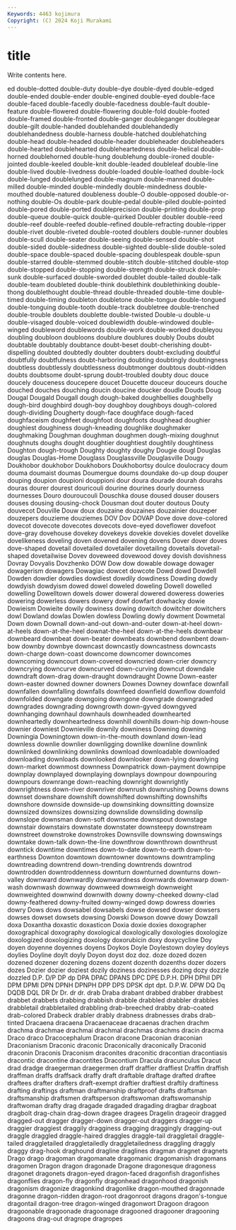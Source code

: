 ```yaml
---
Keywords: 4463 kojimura
Copyright: (C) 2024 Koji Murakami
---
```


# title

Write contents here.



ed double-dotted double-duty double-dye double-dyed double-edged double-ended
double-ender double-engined double-eyed double-face double-faced double-facedly double-facedness double-fault double-feature double-flowered
double-flowering double-fold double-footed double-framed double-fronted double-ganger doubleganger doublegear double-gilt double-handed
doublehanded doublehandedly doublehandedness double-harness double-hatched doublehatching double-head double-headed double-header doubleheader
doubleheaders double-hearted doublehearted doubleheartedness double-helical double-horned doublehorned double-hung doublehung double-ironed
double-jointed double-keeled double-knit double-leaded doubleleaf double-line double-lived double-livedness double-loaded double-loathed
double-lock double-lunged doublelunged double-magnum double-manned double-milled double-minded double-mindedly double-mindedness double-mouthed
double-natured doubleness double-O double-opposed double-or-nothing double-Os double-park double-pedal double-piled double-pointed
double-pored double-ported doubleprecision double-printing double-prop double-queue double-quick double-quirked Doubler doubler
double-reed double-reef double-reefed double-refined double-refracting double-ripper double-rivet double-riveted double-rooted doublers
double-runner doubles double-scull double-seater double-seeing double-sensed double-shot double-sided double-sidedness double-sighted
double-slide double-soled double-space double-spaced double-spacing doublespeak double-spun double-starred double-stemmed double-stitch
double-stitched double-stop double-stopped double-stopping double-strength double-struck double-sunk double-surfaced double-sworded doublet
double-tailed double-talk double-team doubleted double-think doublethink doublethinking double-thong doublethought double-thread
double-threaded double-time double-timed double-timing doubleton doubletone double-tongue double-tongued double-tonguing double-tooth
double-track doubletree double-trenched double-trouble doublets doublette double-twisted Double-u double-u double-visaged
double-voiced doublewidth double-windowed double-winged doubleword doublewords double-work double-worked doubleyou doubling
doubloon doubloons doublure doublures doubly Doubs doubt doubtable doubtably doubtance
doubt-beset doubt-cherishing doubt-dispelling doubted doubtedly doubter doubters doubt-excluding doubtful doubtfully
doubtfulness doubt-harboring doubting doubtingly doubtingness doubtless doubtlessly doubtlessness doubtmonger doubtous
doubt-ridden doubts doubtsome doubt-sprung doubt-troubled doubty douc douce doucely douceness
doucepere doucet Doucette douceur douceurs douche douched douches douching doucin
doucine doucker doudle Douds Doug Dougal Dougald Dougall dough dough-baked
doughbellies doughbelly dough-bird doughbird dough-boy doughboy doughboys dough-colored dough-dividing Dougherty
dough-face doughface dough-faced doughfaceism doughfeet doughfoot doughfoots doughhead doughier doughiest
doughiness dough-kneading doughlike doughmaker doughmaking Doughman doughman doughmen dough-mixing doughnut
doughnuts doughs dought doughtier doughtiest doughtily doughtiness Doughton dough-trough Doughty
doughty doughy Dougie dougl Douglas douglas Douglas-Home Douglass Douglassville Douglasville
Dougy Doukhobor doukhobor Doukhobors Doukhobortsy doulce doulocracy doum douma doumaist
doumas Doumergue doums doundake do-up doup douper douping doupion doupioni
douppioni dour doura dourade dourah dourahs douras dourer dourest douricouli
dourine dourines dourly dourness dournesses Douro douroucouli Douschka douse doused
douser dousers douses dousing dousing-chock Dousman dout douter doutous Douty
douvecot Douville Douw doux douzaine douzaines douzainier douzeper douzepers douzieme
douziemes DOV Dov DOVAP Dove dove dove-colored dovecot dovecote dovecotes
dovecots dove-eyed doveflower dovefoot dove-gray dovehouse dovekey dovekeys dovekie dovekies
dovelet dovelike dovelikeness doveling doven dovened dovening dovens Dover dover
doves dove-shaped dovetail dovetailed dovetailer dovetailing dovetails dovetail-shaped dovetailwise Dovev
doveweed dovewood dovey dovish dovishness Dovray Dovyalis Dovzhenko DOW Dow
dow dowable dowage dowager dowagerism dowagers Dowagiac dowcet dowcote Dowd
dowd Dowdell Dowden dowdier dowdies dowdiest dowdily dowdiness Dowding dowdy
dowdyish dowdyism dowed dowel doweled doweling Dowell dowelled dowelling Dowelltown
dowels dower doweral dowered doweress doweries dowering dowerless dowers dowery
dowf dowfart dowhacky dowie Dowieism Dowieite dowily dowiness dowing dowitch
dowitcher dowitchers dowl Dowland dowlas Dowlen dowless Dowling dowly dowment
Dowmetal Down down Downall down-and-out down-and-outer down-at-heel down-at-heels down-at-the-heel downat-the-heel
down-at-the-heels downbear downbeard downbeat down-beater downbeats downbend downbent down-bow downby
downbye downcast downcastly downcastness downcasts down-charge down-coast downcome downcomer downcomes
downcoming downcourt down-covered downcried down-crier downcry downcrying downcurve downcurved down-curving
downcut downdale downdraft down-drag down-draught downdraught Downe Down-easter down-easter downed
downer downers Downes Downey downface downfall downfallen downfalling downfalls downfeed
downfield downflow downfold downfolded downgate downgoing downgone downgrade downgraded downgrades
downgrading downgrowth down-gyved downgyved downhanging downhaul downhauls downheaded downhearted downheartedly
downheartedness downhill downhills down-hip down-house downier downiest Downieville downily downiness
Downing downing Downingia Downingtown down-in-the-mouth downland down-lead downless downlie downlier
downligging downlike downline downlink downlinked downlinking downlinks download downloadable downloaded
downloading downloads downlooked downlooker down-lying downlying down-market downmost downness Downpatrick
down-payment downpipe downplay downplayed downplaying downplays downpour downpouring downpours downrange
down-reaching downright downrightly downrightness down-river downriver downrush downrushing Downs downs
downset downshare downshift downshifted downshifting downshifts downshore downside downside-up downsinking
downsitting downsize downsized downsizes downsizing downslide downsliding downslip downslope downsman
down-soft downsome downspout downstage downstair downstairs downstate downstater downsteepy downstream
downstreet downstroke downstrokes Downsville downswing downswings downtake down-talk down-the-line downthrow
downthrown downthrust downtick downtime downtimes down-to-date down-to-earth down-to-earthness Downton downtown
downtowner downtowns downtrampling downtreading downtrend down-trending downtrends downtrod downtrodden downtroddenness
downturn downturned downturns down-valley downward downwardly downwardness downwards downwarp down-wash
downwash downway downweed downweigh downweight downweighted downwind downwith downy downy-cheeked
downy-clad downy-feathered downy-fruited downy-winged dowp dowress dowries dowry Dows dows
dowsabel dowsabels dowse dowsed dowser dowsers dowses dowset dowsets dowsing
Dowski Dowson dowve dowy Dowzall doxa Doxantha doxastic doxasticon Doxia
doxie doxies doxographer doxographical doxography doxological doxologically doxologies doxologize doxologized
doxologizing doxology doxorubicin doxy doxycycline Doy doyen doyenne doyennes doyens
Doykos Doyle Doylestown doyley doyleys doylies Doyline doylt doyly Doyon
doyst doz doz. doze dozed dozen dozened dozener dozening dozens
dozent dozenth dozenths dozer dozers dozes Dozier dozier doziest dozily
doziness dozinesses dozing dozy dozzle dozzled D.P. D/P DP dp
DPA DPAC DPANS DPC DPE D.P.H. DPH DPhil DPI DPM
DPMI DPN DPNH DPNPH DPP DPS DPSK dpt dpt. D.P.W.
DPW DQ Dq DQDB DQL DR Dr Dr. dr dr.
drab Draba drabant drabbed drabber drabbest drabbet drabbets drabbing drabbish
drabble drabbled drabbler drabbles drabbletail drabbletailed drabbling drab-breeched drabby drab-coated
drab-colored Drabeck drabler drably drabness drabnesses drabs drab-tinted Dracaena dracaena
Dracaenaceae dracaenas drachen drachm drachma drachmae drachmai drachmal drachmas drachms
dracin dracma Draco draco Dracocephalum Dracon dracone Draconian draconian Draconianism
Draconic draconic Draconically draconically Draconid draconin Draconis Draconism draconites draconitic
dracontian dracontiasis dracontic dracontine dracontites Dracontium Dracula dracunculus Dracut drad
dradge draegerman draegermen draff draffier draffiest Draffin draffish draffman draffs
draffsack draffy draft draftable draftage drafted draftee draftees drafter drafters
draft-exempt draftier draftiest draftily draftiness drafting draftings draftman draftmanship draftproof
drafts draftsman draftsmanship draftsmen draftsperson draftswoman draftswomanship draftwoman drafty drag
dragade dragaded dragading dragbar dragboat dragbolt drag-chain drag-down dragee dragees
Dragelin drageoir dragged dragged-out dragger dragger-down dragger-out draggers dragger-up draggier
draggiest draggily dragginess dragging draggingly dragging-out draggle draggled draggle-haired draggles
draggle-tail draggletail draggle-tailed draggletailed draggletailedly draggletailedness draggling draggly draggy drag-hook
draghound dragline draglines dragman dragnet dragnets Drago drago dragoman dragomanate
dragomanic dragomanish dragomans dragomen Dragon dragon dragonade Dragone dragonesque dragoness
dragonet dragonets dragon-eyed dragon-faced dragonfish dragonfishes dragonflies dragon-fly dragonfly dragonhead
dragonhood dragonish dragonism dragonize dragonkind dragonlike dragon-mouthed dragonnade dragonne dragon-ridden
dragon-root dragonroot dragons dragon's-tongue dragontail dragon-tree dragon-winged dragonwort Dragoon dragoon
dragoonable dragoonade dragoonage dragooned dragooner dragooning dragoons drag-out dragrope dragropes
